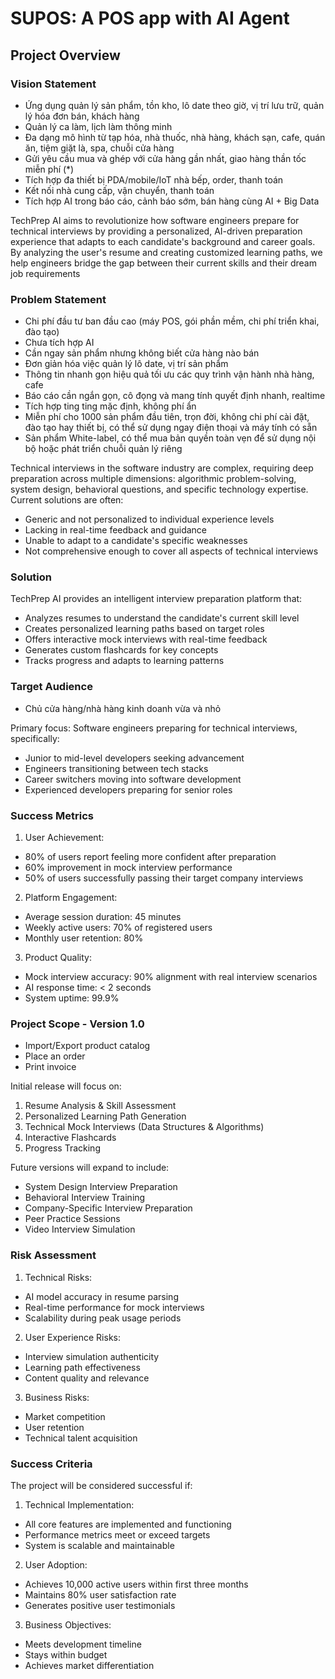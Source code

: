 # SUPOS: A POS app with AI Agent
## Project Overview

### Vision Statement
- Ứng dụng quản lý sản phẩm, tồn kho, lô date theo giờ, vị trí lưu trữ, quản lý hóa đơn bán, khách hàng
- Quản lý ca làm, lịch làm thông minh
- Đa dạng mô hình từ tạp hóa, nhà thuốc, nhà hàng, khách sạn, cafe, quán ăn, tiệm giặt là, spa, chuỗi cửa hàng
- Gửi yêu cầu mua và ghép với cửa hàng gần nhất, giao hàng thần tốc miễn phí (*)
- Tích hợp đa thiết bị PDA/mobile/IoT nhà bếp, order, thanh toán
- Kết nối nhà cung cấp, vận chuyển, thanh toán
- Tích hợp AI trong báo cáo, cảnh báo sớm, bán hàng cùng AI + Big Data

TechPrep AI aims to revolutionize how software engineers prepare for technical interviews by providing a personalized, 
AI-driven preparation experience that adapts to each candidate's background and career goals. By analyzing the user's resume 
and creating customized learning paths, we help engineers bridge the gap between their current skills and their dream job requirements


### Problem Statement
- Chi phí đầu tư ban đầu cao (máy POS, gói phần mềm, chi phí triển khai, đào tạo)
- Chưa tích hợp AI
- Cần ngay sản phẩm nhưng không biết cửa hàng nào bán
- Đơn giản hóa việc quản lý lô date, vị trí sản phẩm
- Thông tin nhanh gọn hiệu quả tối ưu các quy trình vận hành nhà hàng, cafe
- Báo cáo cần ngắn gọn, cô đọng và mang tính quyết định nhanh, realtime
- Tích hợp ting ting mặc định, không phí ẩn
- Miễn phí cho 1000 sản phẩm đầu tiên, trọn đời, không chi phí cài đặt, đào tạo hay thiết bị, có thể sử dụng ngay điện thoại và máy tính có sẵn
- Sản phẩm White-label, có thể mua bản quyền toàn vẹn để sử dụng nội bộ hoặc phát triển chuỗi quản lý riêng

Technical interviews in the software industry are complex, requiring deep preparation across multiple dimensions:
algorithmic problem-solving, system design, behavioral questions, and specific technology expertise. 
Current solutions are often:
- Generic and not personalized to individual experience levels
- Lacking in real-time feedback and guidance
- Unable to adapt to a candidate's specific weaknesses
- Not comprehensive enough to cover all aspects of technical interviews

### Solution
TechPrep AI provides an intelligent interview preparation platform that:
- Analyzes resumes to understand the candidate's current skill level
- Creates personalized learning paths based on target roles
- Offers interactive mock interviews with real-time feedback
- Generates custom flashcards for key concepts
- Tracks progress and adapts to learning patterns

### Target Audience
- Chủ cửa hàng/nhà hàng kinh doanh vừa và nhỏ

Primary focus: Software engineers preparing for technical interviews, specifically:
- Junior to mid-level developers seeking advancement
- Engineers transitioning between tech stacks
- Career switchers moving into software development
- Experienced developers preparing for senior roles

### Success Metrics
1. User Achievement:
- 80% of users report feeling more confident after preparation
- 60% improvement in mock interview performance
- 50% of users successfully passing their target company interviews

2. Platform Engagement:
- Average session duration: 45 minutes
- Weekly active users: 70% of registered users
- Monthly user retention: 80%

3. Product Quality:
- Mock interview accuracy: 90% alignment with real interview scenarios
- AI response time: < 2 seconds
- System uptime: 99.9%


### Project Scope - Version 1.0
- Import/Export product catalog
- Place an order 
- Print invoice

Initial release will focus on:
1. Resume Analysis & Skill Assessment
2. Personalized Learning Path Generation
3. Technical Mock Interviews (Data Structures & Algorithms)
4. Interactive Flashcards
5. Progress Tracking

Future versions will expand to include:
- System Design Interview Preparation
- Behavioral Interview Training
- Company-Specific Interview Preparation
- Peer Practice Sessions
- Video Interview Simulation

### Risk Assessment
1. Technical Risks:
- AI model accuracy in resume parsing
- Real-time performance for mock interviews
- Scalability during peak usage periods

2. User Experience Risks:
- Interview simulation authenticity
- Learning path effectiveness
- Content quality and relevance

3. Business Risks:
- Market competition
- User retention
- Technical talent acquisition

### Success Criteria
The project will be considered successful if:
1. Technical Implementation:
- All core features are implemented and functioning
- Performance metrics meet or exceed targets
- System is scalable and maintainable

2. User Adoption:
- Achieves 10,000 active users within first three months
- Maintains 80% user satisfaction rate
- Generates positive user testimonials

3. Business Objectives:
- Meets development timeline
- Stays within budget
- Achieves market differentiation
